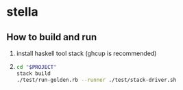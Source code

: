 # stella

## How to build and run
1. install haskell tool stack (ghcup is recommended)
2.
    ```bash
    cd "$PROJECT"
    stack build
    ./test/run-golden.rb --runner ./test/stack-driver.sh
    ```
